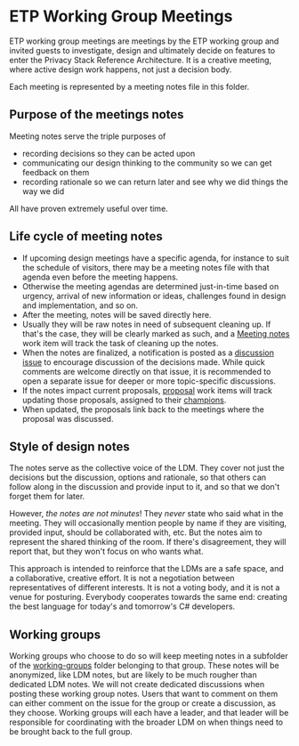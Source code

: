 
# ETP Working Group Meetings

ETP working group meetings are meetings by the ETP working group and invited guests to investigate, design and ultimately decide on features to enter the Privacy Stack Reference Architecture. It is a creative meeting, where active design work happens, not just a decision body. 

Each meeting is represented by a meeting notes file in this folder.

## Purpose of the meetings notes

Meeting notes serve the triple purposes of

- recording decisions so they can be acted upon
- communicating our design thinking to the community so we can get feedback on them
- recording rationale so we can return later and see why we did things the way we did

All have proven extremely useful over time.

## Life cycle of meeting notes

- If upcoming design meetings have a specific agenda, for instance to suit the schedule of visitors, there may be a meeting notes file with that agenda even before the meeting happens.
- Otherwise the meeting agendas are determined just-in-time based on urgency, arrival of new information or ideas, challenges found in design and implementation, and so on.
- After the meeting, notes will be saved directly here. 
- Usually they will be raw notes in need of subsequent cleaning up. If that's the case, they will be clearly marked as such, and a [Meeting notes](https://github.com/ethical-tech-project/the-privacy-stack/labels/Meeting%20notes) work item will track the task of cleaning up the notes.
- When the notes are finalized, a notification is posted as a [discussion issue](https://github.com/ethical-tech-project/the-privacy-stack/labels/Discussion) to encourage discussion of the decisions made. While quick comments are welcome directly on that issue, it is recommended to open a separate issue for deeper or more topic-specific discussions.
- If the notes impact current proposals, [proposal](https://github.com/ethical-tech-project/the-privacy-stack/labels/Proposal) work items will track updating those proposals, assigned to their [champions](https://github.com/ethical-tech-project/the-privacy-stack/labels/Proposal%20champion).
- When updated, the proposals link back to the meetings where the proposal was discussed.

## Style of design notes

The notes serve as the collective voice of the LDM. They cover not just the decisions but the discussion, options and rationale, so that others can follow along in the discussion and provide input to it, and so that we don't forget them for later.

However, *the notes are not minutes*! They *never* state who said what in the meeting. They will occasionally mention people by name if they are visiting, provided input, should be collaborated with, etc. But the notes aim to represent the shared thinking of the room. If there's disagreement, they will report that, but they won't focus on who wants what.

This approach is intended to reinforce that the LDMs are a safe space, and a collaborative, creative effort. It is not a negotiation between representatives of different interests. It is not a voting body, and it is not a venue for posturing. Everybody cooperates towards the same end: creating the best language for today's and tomorrow's C# developers.

## Working groups

Working groups who choose to do so will keep meeting notes in a subfolder of the [working-groups](working-groups/) folder belonging to that group. These notes will be anonymized, like LDM notes, but are likely to be much rougher than dedicated LDM notes. We will not create dedicated discussions when posting these working group notes. Users that want to comment on them can either comment on the issue for the group or create a discussion, as they choose. Working groups will each have a leader, and that leader will be responsible for coordinating with the broader LDM on when things need to be brought back to the full group.
